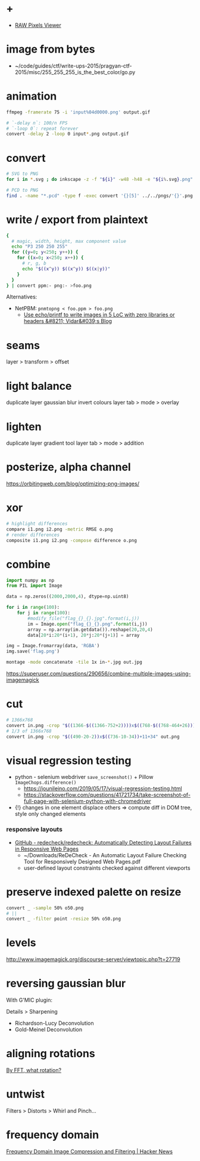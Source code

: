 # +

- [RAW Pixels Viewer](https://rawpixels.net/)

# image from bytes

- ~/code/guides/ctf/write-ups-2015/pragyan-ctf-2015/misc/255_255_255_is_the_best_color/go.py

# animation

```bash
ffmpeg -framerate 75 -i 'input%04d0000.png' output.gif

# `-delay n`: 100/n FPS
# `-loop 0`: repeat forever
convert -delay 2 -loop 0 input*.png output.gif
```

# convert

```bash
# SVG to PNG
for i in *.svg ; do inkscape -z -f "${i}" -w48 -h48 -e "${i%.svg}.png" ; done

# PCD to PNG
find . -name "*.pcd" -type f -exec convert '{}[5]' ../../pngs/'{}'.png \;
```

# write / export from plaintext

```bash
{
  # magic, width, height, max component value
  echo "P3 250 250 255"
  for ((y=0; y<250; y++)) {
    for ((x=0; x<250; x++)) {
      # r, g, b
      echo "$((x^y)) $((x^y)) $((x|y))"
    }
  }
} | convert ppm:- png:- >foo.png
```

Alternatives:

- NetPBM: `pnmtopng < foo.ppm > foo.png`
    - [Use echo/printf to write images in 5 LoC with zero libraries or headers &\#8211; Vidar&\#039;s Blog](https://www.vidarholen.net/contents/blog/?p=904)

# seams

layer > transform > offset

# light balance

duplicate layer
gaussian blur
invert colours
layer tab > mode > overlay

# lighten

duplicate layer
gradient tool
layer tab > mode > addition

# posterize, alpha channel

https://orbitingweb.com/blog/optimizing-png-images/

# xor

```bash
# highlight differences
compare i1.png i2.png -metric RMSE o.png
# render differences
composite i1.png i2.png -compose difference o.png
```

# combine

```python
import numpy as np
from PIL import Image

data = np.zeros((2000,2000,4), dtype=np.uint8)

for i in range(100):
    for j in range(100):
        #modify_file("flag_{}_{}.jpg".format(i,j))
        im = Image.open("flag_{}_{}.png".format(i,j))
        array = np.array(im.getdata()).reshape(20,20,4)
        data[20*i:20*(i+1), 20*j:20*(j+1)] = array

img = Image.fromarray(data, 'RGBA')
img.save('flag.png')
```

```bash
montage -mode concatenate -tile 1x in-*.jpg out.jpg
```

https://superuser.com/questions/290656/combine-multiple-images-using-imagemagick

# cut

```bash
# 1366x768
convert in.png -crop "$((1366-$((1366-752+2))))x$((768-$((768-464+26))))+1+26" out.png
# 1/3 of 1366x768
convert in.png -crop "$((490-20-2))x$((736-10-34))+11+34" out.png
```

# visual regression testing

- python - selenium webdriver `save_screenshot()` + Pillow `ImageChops.difference()`
    - https://jounileino.com/2019/05/17/visual-regression-testing.html
    - https://stackoverflow.com/questions/41721734/take-screenshot-of-full-page-with-selenium-python-with-chromedriver
- {!} changes in one element displace others => compute diff in DOM tree, style only changed elements

### responsive layouts

- [GitHub \- redecheck/redecheck: Automatically Detecting Layout Failures in Responsive Web Pages](https://github.com/redecheck/redecheck)
    - ~/Downloads/ReDeCheck - An Automatic Layout Failure Checking Tool for Responsively Designed Web Pages.pdf
    - user-defined layout constraints checked against different viewports

# preserve indexed palette on resize

```bash
convert _ -sample 50% o50.png
# ||
convert _ -filter point -resize 50% o50.png
```

# levels

http://www.imagemagick.org/discourse-server/viewtopic.php?t=27719

# reversing gaussian blur

With G'MIC plugin:

Details > Sharpening

- Richardson-Lucy Deconvolution
- Gold-Meinel Deconvolution

# aligning rotations

[By FFT, what rotation?](http://im.snibgo.com/whatrotfft.htm)

# untwist

Filters > Distorts > Whirl and Pinch...

# frequency domain

[Frequency Domain Image Compression and Filtering | Hacker News](https://news.ycombinator.com/item?id=24997191)
